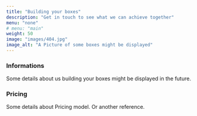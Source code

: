 ```yaml
---
title: "Building your boxes"
description: "Get in touch to see what we can achieve together"
menu: "none"
# menu: "main"
weight: 50
image: "images/404.jpg"
image_alt: "A Picture of some boxes might be displayed"
---
```


### Informations
Some details about us building your boxes might be displayed in the future.

### Pricing
Some details about Pricing model.
Or another reference.
